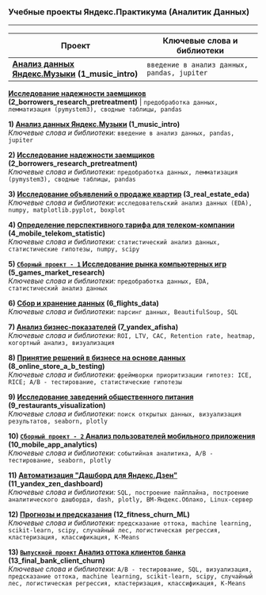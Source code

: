 ### Учебные проекты Яндекс.Практикума (Аналитик Данных)
-----------------------------------
**Проект** | **Ключевые слова и библиотеки**
---------------------------------------- | -----------------------------------
**[Анализ данных Яндекс.Музыки](https://github.com/semkamagurov/ya_practicum/tree/master/1_music_intro) (1_music_intro)** | `введение в анализ данных, pandas, jupiter`

**[Исследование надежности заемщиков](https://github.com/semkamagurov/ya_practicum/tree/master/2_borrowers_research_pretreatment) (2_borrowers_research_pretreatment)** | `предобработка данных, лемматизация (pymystem3), сводные таблицы, pandas`


**1) [Анализ данных Яндекс.Музыки](https://github.com/semkamagurov/ya_practicum/tree/master/1_music_intro) (1_music_intro)**      
   *Ключевые слова и библиотеки:* `введение в анализ данных, pandas, jupiter`   
   
**2) [Исследование надежности заемщиков](https://github.com/semkamagurov/ya_practicum/tree/master/2_borrowers_research_pretreatment) (2_borrowers_research_pretreatment)**      
   *Ключевые слова и библиотеки:* `предобработка данных, лемматизация (pymystem3), сводные таблицы, pandas`
   
**3) [Исследование объявлений о продаже квартир](https://github.com/semkamagurov/ya_practicum/tree/master/3_real_estate_eda) (3_real_estate_eda)**    
   *Ключевые слова и библиотеки:* `исследовательский анализ данных (EDA), numpy, matplotlib.pyplot, boxplot` 
   
**4) [Определение перспективного тарифа для телеком-компании](https://github.com/semkamagurov/ya_practicum/tree/master/4_mobile_telekom_statistic) (4_mobile_telekom_statistic)**    
   *Ключевые слова и библиотеки:* `статистический анализ данных, статистические гипотезы, numpy, scipy`
   
**5) [`Сборный проект - 1` Исследование рынка компьютерных игр](https://github.com/semkamagurov/ya_practicum/tree/master/5_games_market_research) (5_games_market_research)**  
   *Ключевые слова и библиотеки:* `предобработка данных, EDA, статистический анализ данных`  
   
**6) [Сбор и хранение данных](https://github.com/semkamagurov/ya_practicum/tree/master/6_flights_data) (6_flights_data)**  
   *Ключевые слова и библиотеки:* `парсинг данных, BeautifulSoup, SQL`  

**7) [Анализ бизнес-показателей](https://github.com/semkamagurov/ya_practicum/tree/master/7_yandex_afisha) (7_yandex_afisha)**      
   *Ключевые слова и библиотеки:* `ROI, LTV, CAC, Retention rate, heatmap, когортный анализ, визуализация`      
   
**8) [Принятие решений в бизнесе на основе данных](https://github.com/semkamagurov/ya_practicum/tree/master/8_online_store_a_b_testing) (8_online_store_a_b_testing)**  
   *Ключевые слова и библиотеки:* `фреймворки приоритизации гипотез: ICE, RICE; A/B - тестирование, статистические гипотезы`  

**9) [Исследование заведений общественного питания](https://github.com/semkamagurov/ya_practicum/tree/master/9_restaurants_visualization) (9_restaurants_visualization)**  
   *Ключевые слова и библиотеки:* `поиск открытых данных, визуализация результатов, seaborn, plotly`    
   
**10) [`Сборный проект - 2` Анализ пользователей мобильного приложения](https://github.com/semkamagurov/ya_practicum/tree/master/10_mobile_app_analytics) (10_mobile_app_analytics)**    
   *Ключевые слова и библиотеки:* `событийная аналитика, A/B - тестирование, seaborn, plotly`  
   
**11) [Автоматизация "Дашборд для Яндекс.Дзен"](https://github.com/semkamagurov/ya_practicum/tree/master/11_yandex_zen_dashboard) (11_yandex_zen_dashboard)**    
   *Ключевые слова и библиотеки:* `SQL, построение пайплайна, построение аналитического дашборда, dash, plotly, ВМ-Яндекс.Облако, Linux-сервер`   
   
**12) [Прогнозы и предсказания](https://github.com/semkamagurov/ya_practicum/tree/master/12_fitness_churn_ML) (12_fitness_churn_ML)**  
   *Ключевые слова и библиотеки:* `предсказание оттока, machine learning, scikit-learn, scipy, случайный лес, логистическая регрессия, кластеризация, классификация, K-Means`  
   
**13) [`Выпускной проект` Анализ оттока клиентов банка](https://github.com/semkamagurov/ya_practicum/tree/master/13_final_bank_client_churn) (13_final_bank_client_churn)**  
   *Ключевые слова и библиотеки:* `A/B - тестирование, SQL, визуализация, предсказание оттока, machine learning, scikit-learn, scipy, случайный лес, логистическая регрессия, кластеризация, классификация, K-Means`
